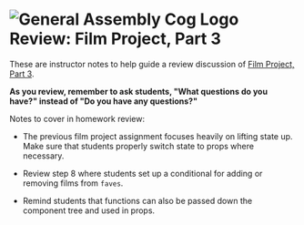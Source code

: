 # ![General Assembly Cog Logo](https://ga-dash.s3.amazonaws.com/production/assets/logo-9f88ae6c9c3871690e33280fcf557f33.png) Review: Film Project, Part 3

These are instructor notes to help guide a review discussion of [Film Project, Part 3](https://git.generalassemb.ly/react-development/react-development-course-materials/blob/master/03-Underlying%20Concepts/05-film-project-part3.mdblob/master/02-React%20State/12-film-project-part2.md).

**As you review, remember to ask students, "What questions do you have?" instead of "Do you have any questions?"**


Notes to cover in homework review:

- The previous film project assignment focuses heavily on lifting state up.  Make sure that students properly switch state to props where necessary.

- Review step 8 where students set up a conditional for adding or removing films from `faves`.

- Remind students that functions can also be passed down the component tree and used in props.

